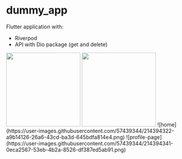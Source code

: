 # dummy_app

Flutter application with: 
- Riverpod
- API with Dio package (get and delete)


<img hight="400" width="200" src="https://user-images.githubusercontent.com/57439344/214394322-a9b14126-26a6-43cd-ba3d-645bdfa814e4.png">
<img hight="400" width="200" src="https://user-images.githubusercontent.com/57439344/214394341-0eca2567-53eb-4b2a-8526-df387ed5ab91.png">
![home](https://user-images.githubusercontent.com/57439344/214394322-a9b14126-26a6-43cd-ba3d-645bdfa814e4.png)
![profile-page](https://user-images.githubusercontent.com/57439344/214394341-0eca2567-53eb-4b2a-8526-df387ed5ab91.png)
